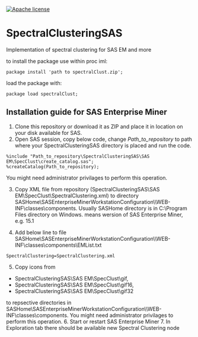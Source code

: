 [![Apache license](https://img.shields.io/badge/License-Apache-blue.svg)](https://github.com/Pastuszka/SpectralClusteringSAS/blob/main/LICENSE)

# SpectralClusteringSAS
Implementation of spectral clustering for SAS EM and more

to install the package use within proc iml:
```
package install 'path to spectralClust.zip';
```
load the package with:
```
package load spectralClust;
```
## Installation guide for SAS Enterprise Miner

1. Clone this repository or download it as ZIP and place it in location on your disk available for SAS.
2. Open SAS session, copy below code, change *Path_to_repository* to path where your SpectralClusteringSAS directory is placed and run the code.
```
%include "Path_to_repository\SpectralClusteringSAS\SAS EM\SpecClust\create_catalog.sas";
%createCatalog(Path_to_repository);
```
You might need administrator privilages to perform this operation.

3. Copy XML file from repository (SpectralClusteringSAS\SAS EM\SpecClust\SpectralClustering.xml) to directory SASHome\SASEnterpriseMinerWorkstationConfiguration\\<version>\WEB-INF\classes\components.
Usually SASHome directory is in C:\Program Files directory on Windows.
<version> means wersion of SAS Enterprise Miner, e.g. 15.1

4. Add below line to file SASHome\SASEnterpriseMinerWorkstationConfiguration\\<version>\WEB-INF\classes\components\EMList.txt
```
SpectralClustering=SpectralClustering.xml
```
5. Copy icons from 
 * SpectralClusteringSAS\SAS EM\SpecClust\gif, 
 * SpectralClusteringSAS\SAS EM\SpecClust\gif16, 
 * SpectralClusteringSAS\SAS EM\SpecClust\gif32 

to repsective directories in SASHome\SASEnterpriseMinerWorkstationConfiguration\\<version>\WEB-INF\classes\components.
You might need administrator privilages to perform this operation.
6. Start or restart SAS Enterprise Miner
7. In Exploration tab there should be available new Spectral Clustering node

